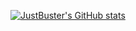 [![JustBuster's GitHub stats](https://github-readme-stats.vercel.app/api?username=justbuster_icons=true&theme=radical)](https://github.com/justbuster/github-readme-stats)
